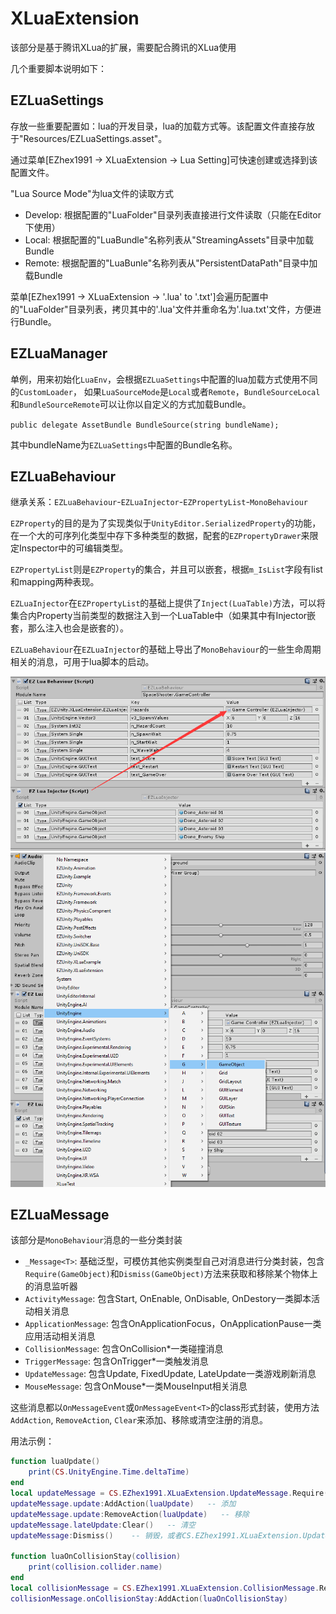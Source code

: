 # XLuaExtension

该部分是基于腾讯XLua的扩展，需要配合腾讯的XLua使用

几个重要脚本说明如下：

## EZLuaSettings

存放一些重要配置如：lua的开发目录，lua的加载方式等。该配置文件直接存放于"Resources/EZLuaSettings.asset"。

通过菜单[EZhex1991 -> XLuaExtension -> Lua Setting]可快速创建或选择到该配置文件。

"Lua Source Mode"为lua文件的读取方式

- Develop: 根据配置的"LuaFolder"目录列表直接进行文件读取（只能在Editor下使用）
- Local: 根据配置的"LuaBundle"名称列表从"StreamingAssets"目录中加载Bundle
- Remote: 根据配置的"LuaBunle"名称列表从"PersistentDataPath"目录中加载Bundle

菜单[EZhex1991 -> XLuaExtension -> '.lua' to '.txt']会遍历配置中的"LuaFolder"目录列表，拷贝其中的'.lua'文件并重命名为'.lua.txt'文件，方便进行Bundle。

## EZLuaManager

单例，用来初始化`LuaEnv`，会根据`EZLuaSettings`中配置的lua加载方式使用不同的`CustomLoader`，
如果`LuaSourceMode`是`Local`或者`Remote`，`BundleSourceLocal`和`BundleSourceRemote`可以让你以自定义的方式加载Bundle。

`public delegate AssetBundle BundleSource(string bundleName);`

其中bundleName为`EZLuaSettings`中配置的Bundle名称。

## EZLuaBehaviour

继承关系：`EZLuaBehaviour`-`EZLuaInjector`-`EZPropertyList`-`MonoBehaviour`

`EZProperty`的目的是为了实现类似于`UnityEditor.SerializedProperty`的功能，在一个大的可序列化类型中存下多种类型的数据，配套的`EZPropertyDrawer`来限定Inspector中的可编辑类型。

`EZPropertyList`则是`EZProperty`的集合，并且可以嵌套，根据`m_IsList`字段有list和mapping两种表现。

`EZLuaInjector`在`EZPropertyList`的基础上提供了`Inject(LuaTable)`方法，可以将集合内Property当前类型的数据注入到一个LuaTable中（如果其中有Injector嵌套，那么注入也会是嵌套的）。

`EZLuaBehaviour`在`EZLuaInjector`的基础上导出了`MonoBehaviour`的一些生命周期相关的消息，可用于lua脚本的启动。

![NestedInjector](.SamplePicture/NestedInjector.png)
![TypeSelection](.SamplePicture/TypeSelection.png)

## EZLuaMessage

该部分是`MonoBehaviour`消息的一些分类封装

- `_Message<T>`: 基础泛型，可模仿其他实例类型自己对消息进行分类封装，包含`Require(GameObject)`和`Dismiss(GameObject)`方法来获取和移除某个物体上的消息监听器
- `ActivityMessage`: 包含Start, OnEnable, OnDisable, OnDestory一类脚本活动相关消息
- `ApplicationMessage`: 包含OnApplicationFocus，OnApplicationPause一类应用活动相关消息
- `CollisionMessage`: 包含OnCollision*一类碰撞消息
- `TriggerMessage`: 包含OnTrigger*一类触发消息
- `UpdateMessage`: 包含Update, FixedUpdate, LateUpdate一类游戏刷新消息
- `MouseMessage`: 包含OnMouse*一类MouseInput相关消息

这些消息都以`OnMessageEvent`或`OnMessageEvent<T>`的class形式封装，使用方法`AddAction`, `RemoveAction`, `Clear`来添加、移除或清空注册的消息。

用法示例：

``` lua
function luaUpdate()
    print(CS.UnityEngine.Time.deltaTime)
end
local updateMessage = CS.EZhex1991.XLuaExtension.UpdateMessage.Require(gameOject)    -- 获取
updateMessage.update:AddAction(luaUpdate)   -- 添加
updateMessage.update:RemoveAction(luaUpdate)   -- 移除
updateMessage.lateUpdate:Clear()   -- 清空
updateMessage:Dismiss()    -- 销毁，或者CS.EZhex1991.XLuaExtension.UpdateMessage.Dismiss(gameOject)

function luaOnCollisionStay(collision)
    print(collision.collider.name)
end
local collisionMessage = CS.EZhex1991.XLuaExtension.CollisionMessage.Require(gameObject)
collisionMessage.onCollisionStay:AddAction(luaOnCollisionStay)
```

